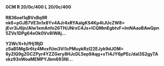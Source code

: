 #### GCM R 20/0c/400 L 20/0c/400
**RB36oeI1qBVxBq9R**<br/>**nk6+pOJB7VE3n1x8Yv4AJr4xRYAalgKS4Kp4tJUcZW8=**<br/>**jEvr3iJ6jn/Alw1xmAnfo26TH/JNrxC4Js+ICQMmEgbtvF+lmNAaoBAwQpn5ZVs1DPg64eOk0Vv8IWAj...**<br/><br/>
**Y2Wc1l+h/fHj1RjD**<br/>**zSaB5MgSr6tz4MvxfUm3Vi1cPMuykRzI22EJyk9dJOM=**<br/>**6yZlQ9gZGCZPyr4YZZGery8HJcDL5ep9Aqg+xTI4JY6pPEc/daI3S2gyTAxkz93nWoaMEMPYJbm693NI...**